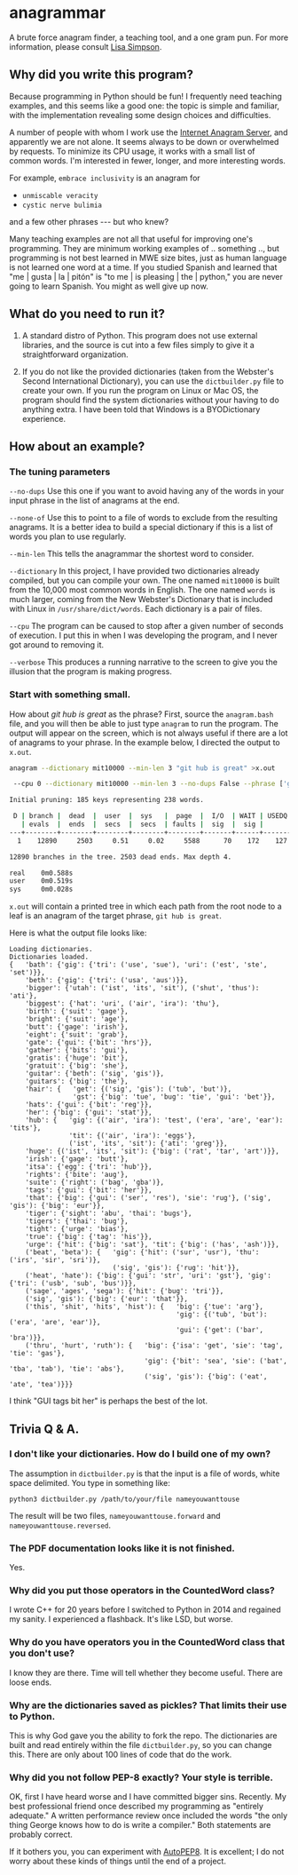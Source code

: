 # anagrammar

A brute force anagram finder, a teaching tool, and a one gram pun.
For more information, please consult [Lisa
Simpson](https://www.youtube.com/watch?v=cj71HnSJaUM).

## Why did you write this program?

Because programming in Python should be fun! I frequently need
teaching examples, and this seems like a good one: the topic is
simple and familiar, with the implementation revealing some design
choices and difficulties.

A number of people with whom I work use the [Internet Anagram
Server](https://new.wordsmith.org/anagram/), and apparently we are not alone.
It seems always to be down or overwhelmed by requests. To minimize
its CPU usage, it works with a small list of common words. I'm
interested in fewer, longer, and more interesting words.

For example, `embrace inclusivity` is an anagram for 

- `unmiscable veracity`
- `cystic nerve bulimia`

and a few other phrases --- but who knew?

Many teaching examples are not all that useful for improving one's
programming. They are minimum working examples of .. something ..,
but programming is not best learned in MWE size bites, just as human
language is not learned one word at a time. If you studied Spanish
and learned that "me | gusta | la | pitón" is "to me | is pleasing
| the | python," you are never going to learn Spanish. You might as
well give up now. 

## What do you need to run it?

1. A standard distro of Python. This program does not use external
libraries, and the source is cut into a few files simply to give
it a straightforward organization.

1. If you do not like the provided dictionaries (taken from the
Webster's Second International Dictionary), you can use the
`dictbuilder.py` file to create your own.  If you run the program
on Linux or Mac OS, the program should find the system dictionaries
without your having to do anything extra. I have been told that
Windows is a BYODictionary experience.

## How about an example?

### The tuning parameters

`--no-dups` Use this one if you want to avoid having any of the words in
your input phrase in the list of anagrams at the end.

`--none-of` Use this to point to a file of words to exclude from the 
resulting anagrams. It is a better idea to build a special dictionary if
this is a list of words you plan to use regularly.

`--min-len` This tells the anagrammar the shortest word to consider. 

`--dictionary` In this project, I have provided two dictionaries already
compiled, but you can compile your own. The one named `mit10000` is built
from the 10,000 most common words in English. The one named `words` is much
larger, coming from the New Webster's Dictionary that is included with 
Linux in `/usr/share/dict/words`. Each dictionary is a pair of files.

`--cpu` The program can be caused to stop after a given number of seconds
of execution. I put this in when I was developing the program, and I never got
around to removing it.

`--verbose` This produces a running narrative to the screen to give you
the illusion that the program is making progress. 

### Start with something small.

How about *git hub is great* as the phrase? First, source the `anagram.bash` 
file, and you will then be able to just type `anagram` to run the program. The 
output will appear on the screen, which is not always useful if there are a lot
of anagrams to your phrase. In the example below, I directed the output to `x.out`.

```bash
anagram --dictionary mit10000 --min-len 3 "git hub is great" >x.out

 --cpu 0 --dictionary mit10000 --min-len 3 --no-dups False --phrase ['git', 'hub', 'is', 'great'] --verbose True

Initial pruning: 185 keys representing 238 words.

 D | branch |  dead  |  user  |  sys   |  page  |  I/O  | WAIT | USEDQ |  Tails  |
   | evals  |  ends  |  secs  |  secs  | faults |  sig  |  sig |       |         |
---+--------+--------+--------+--------+--------+-------+------+-------+---------|
  1    12890     2503     0.51     0.02     5588      70    172    127      1674

12890 branches in the tree. 2503 dead ends. Max depth 4.

real    0m0.588s
user    0m0.519s
sys     0m0.028s
```

`x.out` will contain a printed tree in which each path from the
root node to a leaf is an anagram of the target phrase, `git hub is great`.

Here is what the output file looks like:

```
Loading dictionaries.
Dictionaries loaded.
{   'bath': {'gig': {'tri': ('use', 'sue'), 'uri': ('est', 'ste', 'set')}},
    'beth': {'gig': {'tri': ('usa', 'aus')}},
    'bigger': {'utah': ('ist', 'its', 'sit'), ('shut', 'thus'): 'ati'},
    'biggest': {'hat': 'uri', ('air', 'ira'): 'thu'},
    'birth': {'suit': 'gage'},
    'bright': {'suit': 'age'},
    'butt': {'gage': 'irish'},
    'eight': {'suit': 'grab'},
    'gate': {'gui': {'bit': 'hrs'}},
    'gather': {'bits': 'gui'},
    'gratis': {'huge': 'bit'},
    'gratuit': {'big': 'she'},
    'guitar': {'beth': ('sig', 'gis')},
    'guitars': {'big': 'the'},
    'hair': {   'get': {('sig', 'gis'): ('tub', 'but')},
                'gst': {'big': 'tue', 'bug': 'tie', 'gui': 'bet'}},
    'hats': {'gui': {'bit': 'reg'}},
    'her': {'big': {'gui': 'stat'}},
    'hub': {   'gig': {('air', 'ira'): 'test', ('era', 'are', 'ear'): 'tits'},
               'tit': {('air', 'ira'): 'eggs'},
               ('ist', 'its', 'sit'): {'ati': 'greg'}},
    'huge': {('ist', 'its', 'sit'): {'big': ('rat', 'tar', 'art')}},
    'irish': {'gage': 'butt'},
    'itsa': {'egg': {'tri': 'hub'}},
    'rights': {'bite': 'aug'},
    'suite': {'right': ('bag', 'gba')},
    'tags': {'gui': {'bit': 'her'}},
    'that': {'big': {'gui': ('ser', 'res'), 'sie': 'rug'}, ('sig', 'gis'): {'big': 'eur'}},
    'tiger': {'sight': 'abu', 'thai': 'bugs'},
    'tigers': {'thai': 'bug'},
    'tight': {'urge': 'bias'},
    'true': {'big': {'tag': 'his'}},
    'urge': {'hit': {'big': 'sat'}, 'tit': {'big': ('has', 'ash')}},
    ('beat', 'beta'): {   'gig': {'hit': ('sur', 'usr'), 'thu': ('irs', 'sir', 'sri')},
                          ('sig', 'gis'): {'rug': 'hit'}},
    ('heat', 'hate'): {'big': {'gui': 'str', 'uri': 'gst'}, 'gig': {'tri': ('usb', 'sub', 'bus')}},
    ('sage', 'ages', 'sega'): {'hit': {'bug': 'tri'}},
    ('sig', 'gis'): {'big': {'eur': 'that'}},
    ('this', 'shit', 'hits', 'hist'): {   'big': {'tue': 'arg'},
                                          'gig': {('tub', 'but'): ('era', 'are', 'ear')},
                                          'gui': {'get': ('bar', 'bra')}},
    ('thru', 'hurt', 'ruth'): {   'big': {'isa': 'get', 'sie': 'tag', 'tie': 'gas'},
                                  'gig': {'bit': 'sea', 'sie': ('bat', 'tba', 'tab'), 'tie': 'abs'},
                                  ('sig', 'gis'): {'big': ('eat', 'ate', 'tea')}}}
```

I think "GUI tags bit her" is perhaps the best of the lot.

## Trivia Q & A.

### I don't like your dictionaries. How do I build one of my own?

The assumption in `dictbuilder.py` is that the input is a file of words, white
space delimited. You type in something like:

`python3 dictbuilder.py /path/to/your/file nameyouwanttouse`

The result will be two files, `nameyouwanttouse.forward` and `nameyouwanttouse.reversed`. 

### The PDF documentation looks like it is not finished.

Yes.

### Why did you put those operators in the CountedWord class?

I wrote C++ for 20 years before I switched to Python in 2014 and
regained my sanity. I experienced a flashback. It's like LSD, but worse.

### Why do you have operators you in the CountedWord class that you don't use?

I know they are there. Time will tell whether they become
useful. There are loose ends.

### Why are the dictionaries saved as pickles? That limits their use to Python. 

This is why God gave you the ability to fork the repo. The dictionaries are
built and read entirely within the file `dictbuilder.py`, so you can change
this. There are only about 100 lines of code that do the work. 

### Why did you not follow PEP-8 exactly? Your style is terrible. 

OK, first I have heard worse and I have committed bigger sins.
Recently. My best professional friend once described my programming
as "entirely adequate." A written performance review once included
the words "the only thing George knows how to do is write a compiler."
Both statements are probably correct.

If it bothers you, you can experiment with
[AutoPEP8](https://pypi.org/project/autopep8/0.8/).  It is excellent;
I do not worry about these kinds of things until the end of a project.

